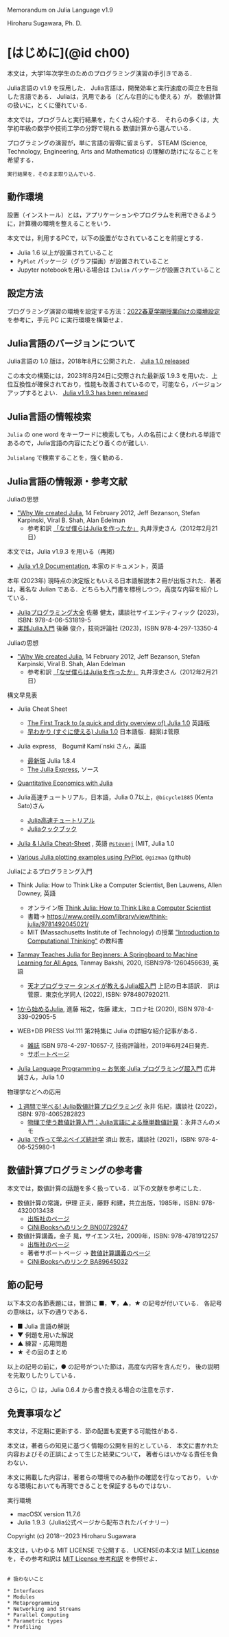 
Memorandum on Julia Language v1.9

Hiroharu Sugawara, Ph. D.


# [はじめに](@id ch00)

本文は，大学1年次学生のためのプログラミング演習の手引きである．

Julia言語の v1.9 を採用した．
Julia言語は，開発効率と実行速度の両立を目指した言語である．
Juliaは，汎用である（どんな目的にも使える）が，
数値計算の扱いに，とくに優れている．

本文では，プログラムと実行結果を，たくさん紹介する．
それらの多くは，大学初年級の数学や技術工学の分野で現れる
数値計算から選んでいる．

プログラミングの演習が，単に言語の習得に留まらず，
STEAM (Science, Technology, Engineering, Arts and Mathematics)
の理解の助けになることを希望する．

```@raw comment
実行結果を，そのまま取り込んでいる．
```

## 動作環境

設置（インストール）とは，アプリケーションやプログラムを利用できるように，計算機の環境を整えることをいう．

本文では，利用するPCで，以下の設置がなされていることを前提とする．
* Julia 1.6 以上が設置されていること
* `PyPlot` パッケージ（グラフ描画）が設置されていること
* Jupyter notebookを用いる場合は `IJulia` パッケージが設置されていること


## 設定方法

プログラミング演習の環境を設定する方法：[2022春夏学期授業向けの環境設定](https://hsugawa8651.github.io/julia-installation-guide/julia173-env-2022w) を参考に，手元 PC に実行環境を構築せよ．

## Julia言語のバージョンについて

Julia言語の 1.0 版は，2018年8月に公開された．
[Julia 1.0 released](https://discourse.julialang.org/t/julia-1-0-released/13208)

この本文の構築には，2023年8月24日に交際された最新版 1.9.3 を用いた．上位互換性が確保されており，性能も改善されているので，可能なら，バージョンアップするとよい．
[Julia v1.9.3 has been released](https://discourse.julialang.org/t/julia-v1-9-3-has-been-released/103173)


## Julia言語の情報検索

`Julia` の one word をキーワードに検索しても，人の名前によく使われる単語であるので，Julia言語の内容にたどり着くのが難しい．

`Julialang` で検索することを，強く勧める．

## Julia言語の情報源・参考文献

Juliaの思想
* ["Why We created Julia](https://julialang.org/blog/2012/02/why-we-created-julia/), 14 February 2012, Jeff Bezanson, Stefan Karpinski, Viral B. Shah, Alan Edelman
  * 参考和訳 [「なぜ僕らはJuliaを作ったか」](https://www.geidai.ac.jp/~marui/julialang/why_we_created_julia/index.html) 丸井淳史さん（2012年2月21日）

本文では，Julia v1.9.3 を用いる（再掲）

* [Julia v1.9 Documentation](https://docs.julialang.org/en/v1/), 本家のドキュメント，英語


本年 (2023年) 現時点の決定版ともいえる日本語解説本２冊が出版された．著者は，著名な Julian である．どちらも入門書を標榜しつつ，高度な内容を紹介している．


* [Juliaプログラミング大全](https://www.kspub.co.jp/book/detail/5318195.html) 佐藤 健太，講談社サイエンティフィック (2023)，ISBN: 978-4-06-531819-5
* [実践Julia入門](https://gihyo.jp/book/2023/978-4-297-13350-4) 後藤 俊介，技術評論社 (2023)，ISBN 978-4-297-13350-4

Juliaの思想
* ["Why We created Julia](https://julialang.org/blog/2012/02/why-we-created-julia/), 14 February 2012, Jeff Bezanson, Stefan Karpinski, Viral B. Shah, Alan Edelman
  * 参考和訳 [「なぜ僕らはJuliaを作ったか」](https://www.geidai.ac.jp/~marui/julialang/why_we_created_julia/index.html) 丸井淳史さん（2012年2月21日）

構文早見表

* Julia Cheat Sheet
  * [The First Track to (a quick and dirty overview of) Julia 1.0](https://juliadocs.github.io/Julia-Cheat-Sheet/) 英語版
  * [早わかり (すぐに使える) Julia 1.0](https://juliadocs.github.io/Julia-Cheat-Sheet/ja/) 日本語版．翻案は菅原

* Julia express,　Bogumił Kami´nski さん，英語
  * [最新版](http://bogumilkaminski.pl/files/julia_express.pdf) Julia 1.8.4
  * [The Julia Express](https://github.com/bkamins/The-Julia-Express), ソース

* [Quantitative Economics with Julia](https://julia.quantecon.org/intro.html)

* Julia高速チュートリアル，日本語，Julia 0.7以上，`@bicycle1885` (Kenta Sato)さん
  * [Julia高速チュートリアル](https://nbviewer.org/github/bicycle1885/Julia-Tutorial/blob/master/Julia%E9%AB%98%E9%80%9F%E3%83%81%E3%83%A5%E3%83%BC%E3%83%88%E3%83%AA%E3%82%A2%E3%83%AB.ipynb)
  * [Juliaクックブック](https://nbviewer.org/github/bicycle1885/Julia-Tutorial/blob/master/Julia%E3%82%AF%E3%83%83%E3%82%AF%E3%83%96%E3%83%83%E3%82%AF.ipynb)

* [Julia & IJulia Cheat-Sheet](https://math.mit.edu/~stevenj/Julia-cheatsheet.pdf) , 英語 [`@stevenj`](https://math.mit.edu/~stevenj/) (MIT, Julia 1.0

* [Various Julia plotting examples using PyPlot](https://gist.github.com/gizmaa/7214002), `@gizmaa` (github)

Juliaによるプログラミング入門
* Think Julia: How to Think Like a Computer Scientist, Ben Lauwens, Allen Downey, 英語
  * オンライン版 [Think Julia: How to Think Like a Computer Scientist](https://benlauwens.github.io/ThinkJulia.jl/latest/book.html)
  * 書籍→  https://www.oreilly.com/library/view/think-julia/9781492045021/
  * MIT (Massachusetts Institute of Technology) の授業 ["Introduction to Computational Thinking"](https://computationalthinking.mit.edu) の教科書

* [Tanmay Teaches Julia for Beginners: A Springboard to Machine Learning for All Ages](https://www.mheducation.com.sg/tanmay-teaches-julia-for-beginners-a-springboard-to-machine-learning-for-all-ages-9781260456639-asia), Tanmay Bakshi, 2020, ISBN:978-1260456639, 英語
  * [天才プログラマー タンメイが教えるJulia超入門](http://www.tkd-pbl.com/book/b598314.html) 上記の日本語訳． 訳は菅原．東京化学同人 (2022), ISBN: 9784807920211.

* [1から始めるJulia](https://www.coronasha.co.jp/np/isbn/9784339029055/), 進藤 裕之，佐藤 建太，コロナ社 (2020), ISBN 978-4-339-02905-5
* WEB+DB PRESS Vol.111 第2特集に Julia の詳細な紹介記事がある．
  * [雑誌](https://gihyo.jp/magazine/wdpress/archive/2019/vol111) ISBN 978-4-297-10657-7, 技術評論社，2019年6月24日発売．
  * [サポートページ](https://gihyo.jp/magazine/wdpress/archive/2019/vol111/support)

* [Julia Language Programming ~ お気楽 Julia プログラミング超入門](http://www.nct9.ne.jp/m_hiroi/light/julia.html) 広井 誠さん，Julia 1.0

物理学などへの応用
* [１週間で学べる! Julia数値計算プログラミング](https://bookclub.kodansha.co.jp/product?item=0000348223) 永井 佑紀，講談社 (2022)，ISBN: 978-4065282823
  * [物理で使う数値計算入門：Julia言語による簡単数値計算](https://webpark1378.sakura.ne.jp/nagai/julianote.pdf)：永井さんのメモ
* [Julia で作って学ぶベイズ統計学](https://bookclub.kodansha.co.jp/product?item=0000358063) 須山 敦志，講談社 (2021)，ISBN: 978-4-06-525980-1


## 数値計算プログラミングの参考書

本文では，数値計算の話題を多く扱っている．以下の文献を参考にした．

* 数値計算の常識，伊理 正夫，藤野 和建，共立出版，1985年，ISBN: 978-4320013438
  * [出版社のページ](https://www.kyoritsu-pub.co.jp/book/b10011417.html)
  * [CiNiiBooksへのリンク  BN00729247](https://ci.nii.ac.jp/ncid/BN00729247)
* 数値計算講義，金子 晃，サイエンス社，2009年，ISBN: 978-4781912257
  * [出版社のページ](https://www.saiensu.co.jp/search/?isbn=978-4-7819-1225-7&y=2009)
  * 著者サポートページ → [数値計算講義のページ](http://www.kanenko.com/~kanenko/Book/NUMCAL/sci.html)
  * [CiNiiBooksへのリンク  BA89645032](https://ci.nii.ac.jp/ncid/BA89645032)

## 節の記号

以下本文の各節表題には，冒頭に ■，▼，▲，★ の記号が付いている．
各記号の意味は，以下の通りである．

- ■  Julia 言語の解説
- ▼  例題を用いた解説
- ▲  練習・応用問題
- ★  その回のまとめ

以上の記号の前に，● の記号がついた節は，高度な内容を含んだり，
後の説明を先取りしたりしている．

さらに，◎ は，Julia 0.6.4 から書き換える場合の注意を示す．

## 免責事項など

本文は，不定期に更新する．節の配置も変更する可能性がある．

本文は，著者らの知見に基づく情報の公開を目的としている．
本文に書かれた内容およびその正誤によって生じた結果について，
著者らはいかなる責任を負わない．

本文に掲載した内容は，著者らの環境でのみ動作の確認を行なっており，
いかなる環境においても再現できることを保証するものではない．

実行環境

- macOSX version 11.7.6
- Julia 1.9.3（Julia公式ページから配布されたバイナリー）

Copyright (c) 2018--2023 Hiroharu Sugawara

本文は，いわゆる MIT LICENSE で公開する．
LICENSEの本文は [MIT License](@ref) を，その参考和訳は [MIT License 参考和訳](@ref) を参照せよ．


```@raw comment

# 扱わないこと

* Interfaces
* Modules
* Metaprogramming
* Networking and Streams
* Parallel Computing
* Parametric types
* Profiling

```
